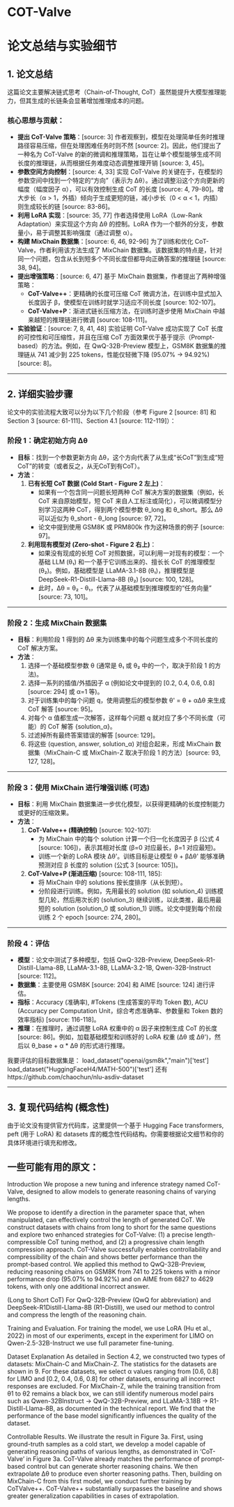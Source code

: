 # COT-Valve

# 论文总结与实验细节

## 1. 论文总结

这篇论文主要解决链式思考（Chain-of-Thought, CoT）虽然能提升大模型推理能力，但其生成的长链条会显著增加推理成本的问题。

### 核心思想与贡献：

- **提出 CoT-Valve 策略**：[source: 3] 作者观察到，模型在处理简单任务时推理路径容易压缩，但在处理困难任务时则不然 [source: 2]。因此，他们提出了一种名为 CoT-Valve 的新的微调和推理策略，旨在让单个模型能够生成不同长度的推理链，从而根据任务难度动态调整推理开销 [source: 3, 45]。
- **参数空间方向控制**：[source: 4, 33] 实现 CoT-Valve 的关键在于，在模型的参数空间中找到一个特定的“方向”（表示为 Δθ）。通过调整沿这个方向更新的幅度（幅度因子 α），可以有效控制生成 CoT 的长度 [source: 4, 79-80]。增大步长（α > 1，外插）倾向于生成更短的链，减小步长（0 < α < 1，内插）则生成较长的链 [source: 83-86]。
- **利用 LoRA 实现**：[source: 35, 77] 作者选择使用 LoRA（Low-Rank Adaptation）来实现这个方向 Δθ 的控制。LoRA 作为一个额外的分支，参数量小，易于调整其影响强度（通过调整 α）。
- **构建 MixChain 数据集**：[source: 6, 46, 92-96] 为了训练和优化 CoT-Valve，作者利用该方法生成了 MixChain 数据集。该数据集的特点是，针对同一个问题，包含从长到短多个不同长度但都导向正确答案的推理链 [source: 38, 94]。
- **提出增强策略**：[source: 6, 47] 基于 MixChain 数据集，作者提出了两种增强策略：
  - **CoT-Valve++**：更精确的长度可压缩 CoT 微调方法，在训练中显式加入长度因子 β，使模型在训练时就学习适应不同长度 [source: 102-107]。
  - **CoT-Valve+P**：渐进式链长压缩方法，在训练时逐步使用 MixChain 中越来越短的推理链进行微调 [source: 108-111]。
- **实验验证**：[source: 7, 8, 41, 48] 实验证明 CoT-Valve 成功实现了 CoT 长度的可控性和可压缩性，并且在压缩 CoT 方面效果优于基于提示（Prompt-based）的方法。例如，在 QwQ-32B-Preview 模型上，GSM8K 数据集的推理链从 741 减少到 225 tokens，性能仅轻微下降 (95.07% -> 94.92%) [source: 8]。

---

## 2. 详细实验步骤

论文中的实验流程大致可以分为以下几个阶段（参考 Figure 2 [source: 81] 和 Section 3 [source: 61-111]、Section 4.1 [source: 112-119]）：

### 阶段 1：确定初始方向 Δθ

- **目标**：找到一个参数更新方向 Δθ，这个方向代表了从生成“长CoT”到生成“短CoT”的转变（或者反之，从无CoT到有CoT）。
- **方法**：
  1. **已有长短 CoT 数据 (Cold Start - Figure 2 左上)**：
     - 如果有一个包含同一问题长短两种 CoT 解决方案的数据集（例如，长 CoT 来自原始模型，短 CoT 来自人工标注或简化），可以微调模型分别学习这两种 CoT，得到两个模型参数 θ_long 和 θ_short。那么 Δθ 可以近似为 θ_short - θ_long [source: 97, 72]。
     - 论文中提到使用 GSM8K 或 PRM800k 作为这种场景的例子 [source: 97]。
  2. **利用现有模型对 (Zero-shot - Figure 2 右上)**：
     - 如果没有现成的长短 CoT 对照数据，可以利用一对现有的模型：一个基础 LLM (θ₁) 和一个基于它训练出来的、擅长长 CoT 的推理模型 (θ₂)。例如，基础模型是 LLaMA-3.1-8B (θ₁)，推理模型是 DeepSeek-R1-Distill-Llama-8B (θ₂) [source: 100, 128]。
     - 此时，Δθ = θ₂ - θ₁，代表了从基础模型到推理模型的“任务向量” [source: 73, 101]。

---

### 阶段 2：生成 MixChain 数据集

- **目标**：利用阶段 1 得到的 Δθ 来为训练集中的每个问题生成多个不同长度的 CoT 解决方案。
- **方法**：
  1. 选择一个基础模型参数 θ (通常是 θ₁ 或 θ₂ 中的一个，取决于阶段 1 的方法)。
  2. 选择一系列的插值/外插因子 α (例如论文中提到的 [0.2, 0.4, 0.6, 0.8] [source: 294] 或 α=1 等)。
  3. 对于训练集中的每个问题 q，使用调整后的模型参数 θ' = θ + αΔθ 来生成 CoT 解答 [source: 95]。
  4. 对每个 α 值都生成一次解答，这样每个问题 q 就对应了多个不同长度（可能）的 CoT 解答 {solution_α}。
  5. 过滤掉所有最终答案错误的解答 [source: 129]。
  6. 将这些 (question, answer, solution_α) 对组合起来，形成 MixChain 数据集（MixChain-C 或 MixChain-Z 取决于阶段 1 的方法）[source: 93, 127, 128]。

---

### 阶段 3：使用 MixChain 进行增强训练 (可选)

- **目标**：利用 MixChain 数据集进一步优化模型，以获得更精确的长度控制能力或更好的压缩效果。
- **方法**：
  1. **CoT-Valve++ (精确控制)** [source: 102-107]:
     - 为 MixChain 中的每个 solution 计算一个归一化长度因子 β (公式 4 [source: 106])，表示其相对长度 (β=0 对应最长，β=1 对应最短)。
     - 训练一个新的 LoRA 模块 Δθ'。训练目标是让模型 θ + βΔθ' 能够准确预测对应 β 长度的 solution (公式 3 [source: 105])。
  2. **CoT-Valve+P (渐进压缩)** [source: 108-111, 185]:
     - 将 MixChain 中的 solutions 按长度排序（从长到短）。
     - 分阶段进行训练。例如，先用最长的 solution (如 solution_4) 训练模型几轮，然后用次长的 (solution_3) 继续训练，以此类推，最后用最短的 solution (solution_0 或 solution_1) 训练。论文中提到每个阶段训练 2 个 epoch [source: 274, 280]。

---

### 阶段 4：评估

- **模型**：论文中测试了多种模型，包括 QwQ-32B-Preview, DeepSeek-R1-Distill-Llama-8B, LLaMA-3.1-8B, LLaMA-3.2-1B, Qwen-32B-Instruct [source: 112]。
- **数据集**：主要使用 GSM8K [source: 204] 和 AIME [source: 124] 进行评估。
- **指标**：Accuracy (准确率), #Tokens (生成答案的平均 Token 数), ACU (Accuracy per Computation Unit，综合考虑准确率、参数量和 Token 数的效率指标) [source: 116-118]。
- **推理**：在推理时，通过调整 LoRA 权重中的 α 因子来控制生成 CoT 的长度 [source: 86]。例如，加载基础模型和训练好的 LoRA 权重 (Δθ 或 Δθ')，然后以 θ_base + α * Δθ 的形式进行推理。


我要评估的目标数据集是：
load_dataset("openai/gsm8k","main")['test']
load_dataset("HuggingFaceH4/MATH-500")['test']
还有https://github.com/chaochun/nlu-asdiv-dataset

---

## 3. 复现代码结构 (概念性)

由于论文没有提供官方代码库，这里提供一个基于 Hugging Face transformers, peft (用于 LoRA) 和 datasets 库的概念性代码结构。你需要根据论文细节和你的具体环境进行填充和修改。

## 一些可能有用的原文：

Introduction
We propose a new tuning and inference strategy named CoT-Valve, designed to allow models to generate reasoning chains of varying lengths.

We propose to identify a direction in the parameter space that, when manipulated, can effectively control the length of generated CoT.
We construct datasets with chains from long to short for the same questions and explore two enhanced strategies for CoT-Valve: (1) a precise length-compressible CoT tuning method, and (2) a progressive chain length compression approach.
CoT-Valve successfully enables controllability and compressibility of the chain and shows better performance than the prompt-based control.
We applied this method to QwQ-32B-Preview, reducing reasoning chains on GSM8K from 741 to 225 tokens with a minor performance drop (95.07% to 94.92%) and on AIME from 6827 to 4629 tokens, with only one additional incorrect answer.


(Long to Short CoT) For QwQ-32B-Preview (QwQ for abbreviation) and DeepSeek-R1Distill-Llama-8B (R1-Distill), we used our method to control and compress the length of the reasoning chain.

Training and Evaluation. For training the model, we use LoRA (Hu et al., 2022) in most of our experiments, except in the experiment for LIMO on Qwen-2.5-32B-Instruct we use full parameter fine-tuning.

Dataset Explanation  As detailed in Section 4.2, we constructed two types of datasets: MixChain-C and MixChain-Z. The statistics for the datasets are shown in 9. For these datasets, we select α values ranging from [0.6, 0.8] for LIMO and [0.2, 0.4, 0.6, 0.8] for other datasets, ensuring all incorrect responses are excluded. For MixChain-Z, while the training transition from θ1 to θ2 remains a black box, we can still identify numerous model pairs such as Qwen-32BInstruct → QwQ-32B-Preview, and LLaMA-3.18B → R1-Distill-Llama-8B, as documented in the technical report. We find that the performance of the base model significantly influences the quality of the dataset.

Controllable Results. We illustrate the result in Figure 3a. First, using ground-truth samples as a cold start, we develop a model capable of generating reasoning paths of various lengths, as demonstrated in ‘CoT-Valve’ in Figure 3a. CoT-Valve already matches the performance of prompt-based control but can generate shorter reasoning chains. We then extrapolate ∆θ to produce even shorter reasoning paths. Then, building on MixChain-C from this first model, we conduct further training by CoTValve++. CoT-Valve++ substantially surpasses the baseline and shows greater generalization capabilities in cases of extrapolation.
